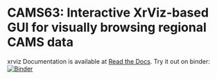 # CAMS63: Interactive XrViz-based GUI for visually browsing regional CAMS data
 




xrviz Documentation is available at [Read the Docs](https://xrviz.readthedocs.io).
Try it out on binder: [![Binder](https://mybinder.org/badge_logo.svg)](https://mybinder.org/v2/gh/angilkaka/main_GH-CAMS63_remote/HEAD?filepath=CAMS63_interactive_xrviz_dashboard_v0.ipynb)


